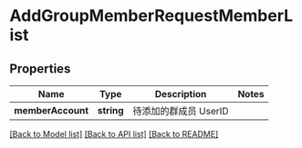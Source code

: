 # AddGroupMemberRequestMemberList

## Properties
Name | Type | Description | Notes
------------ | ------------- | ------------- | -------------
**memberAccount** | **string** | 待添加的群成员 UserID | 

[[Back to Model list]](../README.md#documentation-for-models) [[Back to API list]](../README.md#documentation-for-api-endpoints) [[Back to README]](../README.md)


